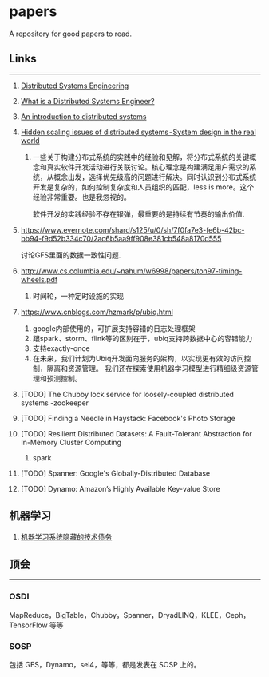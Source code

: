 # papers
A repository for good papers to read. 

## Links

------

1. [Distributed Systems Engineering](https://pdos.csail.mit.edu/6.824/schedule.html)

2. [What is a Distributed Systems Engineer?](https://www.ably.io/blog/what-is-a-distributed-systems-engineer)

3. [An introduction to distributed systems](https://github.com/aphyr/distsys-class)

4. [Hidden scaling issues of distributed systems - System design in the real world](https://www.ably.io/blog/hidden-scaling-issues-of-distributed-systems-real-world/)

   1. 一些关于构建分布式系统的实践中的经验和见解，将分布式系统的关键概念和真实软件开发活动进行关联讨论。核心理念是构建满足用户需求的系统，从概念出发，选择优先级高的问题进行解决。同时认识到分布式系统开发是复杂的，如何控制复杂度和人员组织的匹配，less is more。这个经验非常重要。也是我忽视的。

      软件开发的实践经验不存在银弹，最重要的是持续有节奏的输出价值.

5. https://www.evernote.com/shard/s125/u/0/sh/7f0fa7e3-fe6b-42bc-bb94-f9d52b334c70/2ac6b5aa9ff908e381cb548a8170d555

   讨论GFS里面的数据一致性问题.

6. http://www.cs.columbia.edu/~nahum/w6998/papers/ton97-timing-wheels.pdf

   1. 时间轮，一种定时设施的实现

7. https://www.cnblogs.com/hzmark/p/ubiq.html

   1. google内部使用的，可扩展支持容错的日志处理框架
   2. 跟spark、storm、flink等的区别在于，ubiq支持跨数据中心的容错能力
   3. 支持exactly-once
   4. 在未来，我们计划为Ubiq开发面向服务的架构，以实现更有效的访问控制，隔离和资源管理。 我们还在探索使用机器学习模型进行精细级资源管理和预测控制。

8. [TODO] The Chubby lock service for loosely-coupled distributed systems -zookeeper

9. [TODO] Finding a Needle in Haystack: Facebook's Photo Storage

10. [TODO] Resilient Distributed Datasets: A Fault-Tolerant Abstraction for In-Memory Cluster Computing

    1. spark

11. [TODO] Spanner: Google's Globally-Distributed Database

12. [TODO] Dynamo: Amazon’s Highly Available Key-value Store


## 机器学习

1. [机器学习系统隐藏的技术债务](https://www.cnblogs.com/yymn/articles/5037396.html)


## 顶会

------

### OSDI

MapReduce，BigTable，Chubby，Spanner，DryadLINQ，KLEE，Ceph，TensorFlow 等等

### SOSP

包括 GFS，Dynamo，sel4，等等，都是发表在 SOSP 上的。